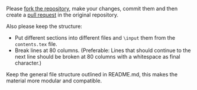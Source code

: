 Please [fork the repository][ForkARepo], make your changes, commit them and 
then create a [pull request][PullRequest] in the original repository.

Also please keep the structure:

  - Put different sections into different files and `\input` them from the 
  `contents.tex` file.
  - Break lines at 80 columns. (Preferable: Lines that should continue to the 
  next line should be broken at 80 columns with a whitespace as final 
  character.)

Keep the general file structure outlined in README.md, this makes the material 
more modular and compatible.

[ForkARepo]: https://help.github.com/articles/fork-a-repo/
[PullRequest]: https://help.github.com/articles/using-pull-requests/
